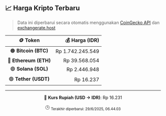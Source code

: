 

<!-- HARGA_KRIPTO -->
## 📈 Harga Kripto Terbaru

> Data ini diperbarui secara otomatis menggunakan [CoinGecko API](https://www.coingecko.com/) dan [exchangerate.host](https://exchangerate.host/)

<div align="center">

| 🪙 Token | 💰 Harga (IDR) |
|:------:|---------------:|
| 🟠 **Bitcoin (BTC)**   | Rp 1.742.245.549 |
| 🔵 **Ethereum (ETH)**  | Rp 39.568.054 |
| 🟣 **Solana (SOL)**    | Rp 2.446.948 |
| 🟢 **Tether (USDT)**   | Rp 16.237 |

---

💱 **Kurs Rupiah (USD → IDR)**: Rp 16.231

🕒 <sub>Terakhir diperbarui: 29/6/2025, 06.44.03</sub>

</div>
<!-- /HARGA_KRIPTO -->